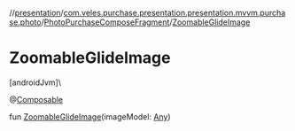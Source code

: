 //[presentation](../../../index.md)/[com.veles.purchase.presentation.presentation.mvvm.purchase.photo](../index.md)/[PhotoPurchaseComposeFragment](index.md)/[ZoomableGlideImage](-zoomable-glide-image.md)

# ZoomableGlideImage

[androidJvm]\

@[Composable](https://developer.android.com/reference/kotlin/androidx/compose/runtime/Composable.html)

fun [ZoomableGlideImage](-zoomable-glide-image.md)(imageModel: [Any](https://kotlinlang.org/api/latest/jvm/stdlib/kotlin/-any/index.html))
